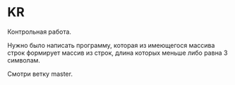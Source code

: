 # KR
Контрольная работа.

Нужно было написать программу, которая из имеющегося массива строк формирует массив из строк, длина которых меньше либо равна 3 символам.

Смотри ветку master.
